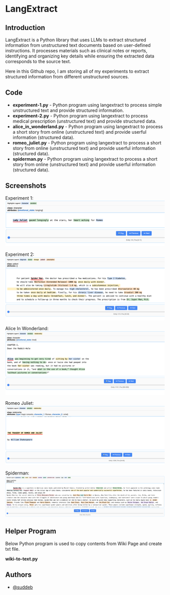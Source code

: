 
# LangExtract




## Introduction

LangExtract is a Python library that uses LLMs to extract structured information from unstructured text documents based on user-defined instructions. It processes materials such as clinical notes or reports, identifying and organizing key details while ensuring the extracted data corresponds to the source text.

Here in this Github repo, I am storing all of my experiments to extract structured information from different unstructured sources.


## Code

- **experiment-1.py** - Python program using langextract to process simple unstructured text and provide structured information.
- **experiment-2.py** - Python program using langextract to process medical prescription (unstructured text) and provide structured data.
- **alice_in_wonderland.py** - Python program using langextract to process a short story from online (unstructured text) and provide userful information (structured data).
- **romeo_juliet.py** - Python program using langextract to process a short story from online (unstructured text) and provide userful information (structured data).
- **spiderman.py** - Python program using langextract to process a short story from online (unstructured text) and provide userful information (structured data).

## Screenshots

Experiment 1:
![Experiment 1](https://github.com/suddeb/langextract/blob/main/screenshots/experiment-1.png)

Experiment 2:
![Experiment 2](https://github.com/suddeb/langextract/blob/main/screenshots/experiment-2.png)

Alice In Wonderland:
![Alice In Wonderland](https://github.com/suddeb/langextract/blob/main/screenshots/alice_in_wonderland.png)

Romeo Juliet:
![Romeo Juliet](https://github.com/suddeb/langextract/blob/main/screenshots/romeo_juliet.png)

Spiderman:
![Spiderman](https://github.com/suddeb/langextract/blob/main/screenshots/spiderman.png)

## Helper Program

Below Python program is used to copy contents from Wiki Page and create txt file.

**wiki-to-text.py**


## Authors

- [@suddeb](https://github.com/suddeb)

